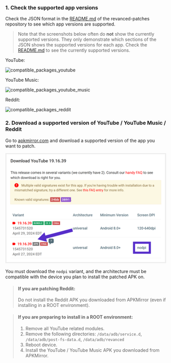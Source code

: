 ### 1. Check the supported app versions

Check the JSON format in the [README.md](https://github.com/inotia00/revanced-patches/tree/revanced-extended#-json-format) of the revanced-patches repository to see which app versions are supported.

> Note that the screenshots below often do **not** show the currently supported versions. They only demonstrate which sections of the JSON shows the supported versions for each app. Check the [README.md](https://github.com/inotia00/revanced-patches/tree/revanced-extended#-json-format) to see the currently supported versions.

YouTube:

<img src="https://github.com/inotia00/revanced-documentation/blob/main/images/compatible_packages_youtube.png" alt="compatible_packages_youtube" width="400"/>


YouTube Music:

<img src="https://github.com/inotia00/revanced-documentation/blob/main/images/compatible_packages_youtube_music.png" alt="compatible_packages_youtube_music" width="400"/>


Reddit:

<img src="https://github.com/inotia00/revanced-documentation/blob/main/images/compatible_packages_reddit.png" alt="compatible_packages_reddit" width="400"/>


### 2. Download a supported version of YouTube / YouTube Music / Reddit

Go to [apkmirror.com](https://www.apkmirror.com/) and download a supported version of the app you want to patch.

<img src="https://github.com/inotia00/revanced-documentation/blob/main/images/apkmirror_youtube.png" alt="apkmirror_youtube" width="700"/>


You must download the `nodpi` variant, and the architecture must be compatible with the device you plan to install the patched APK on.


> #### If you are patching Reddit:
>
> Do not install the Reddit APK you downloaded from APKMirror (even if installing in a ROOT environment).


> #### If you are preparing to install in a **ROOT environment**:
>
> 1. Remove all YouTube related modules.
> 2. Remove the following directories: `/data/adb/service.d`, `/data/adb/post-fs-data.d`, `/data/adb/revanced`
> 3. Reboot device. 
> 4. Install the YouTube / YouTube Music APK you downloaded from APKMirror. 
